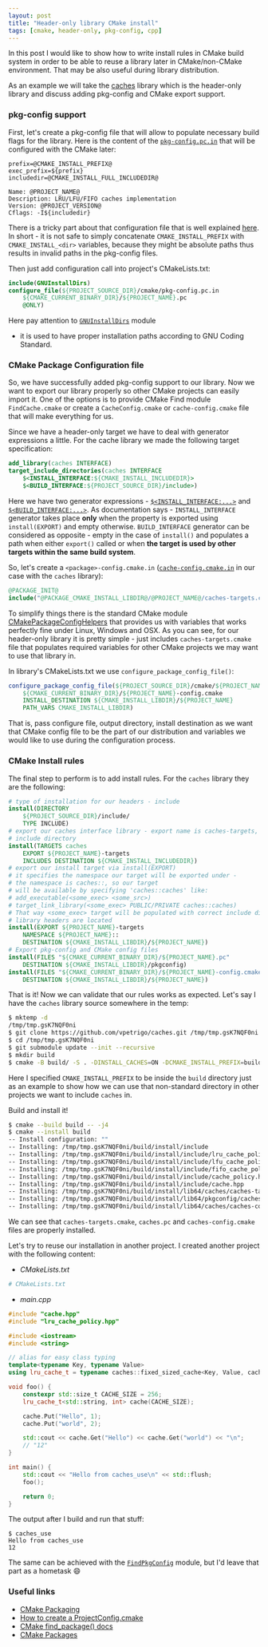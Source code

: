 ```yaml
---
layout: post
title: "Header-only library CMake install"
tags: [cmake, header-only, pkg-config, cpp]
---
```

In this post I would like to show how to write install rules in CMake build system
in order to be able to reuse a library later in CMake/non-CMake environment. That may be
also useful during library distribution.

As an example we will take the [caches](https://github.com/vpetrigo/caches) library which is the
header-only library and discuss adding pkg-config and CMake export support.

<!--cut-->

### pkg-config support

First, let's create a pkg-config file that will allow to populate necessary build flags for the library.
Here is the content of the [`pkg-config.pc.in`](https://github.com/vpetrigo/caches/blob/v0.0.3/cmake/pkg-config.pc.in)
that will be configured with the CMake later:

```
prefix=@CMAKE_INSTALL_PREFIX@
exec_prefix=${prefix}
includedir=@CMAKE_INSTALL_FULL_INCLUDEDIR@

Name: @PROJECT_NAME@
Description: LRU/LFU/FIFO caches implementation
Version: @PROJECT_VERSION@
Cflags: -I${includedir}
```

There is a tricky part about that configuration file that is well
explained [here](https://github.com/jtojnar/cmake-snips#please-fix-your-cmake-builds). In short - it is not safe
to simply concatenate `CMAKE_INSTALL_PREFIX` with `CMAKE_INSTALL_<dir>` variables, because they might be
absolute paths thus results in invalid paths in the pkg-config files.

Then just add configuration call into project's CMakeLists.txt:

```cmake
include(GNUInstallDirs)
configure_file(${PROJECT_SOURCE_DIR}/cmake/pkg-config.pc.in
    ${CMAKE_CURRENT_BINARY_DIR}/${PROJECT_NAME}.pc
    @ONLY)
```

Here pay attention to [`GNUInstallDirs`](https://cmake.org/cmake/help/latest/module/GNUInstallDirs.html) module
- it is used to have proper installation paths according to GNU Coding Standard.

### CMake Package Configuration file

So, we have successfully added pkg-config support to our library. Now we want to export our library properly
so other CMake projects can easily import it. One of the options is to provide CMake Find module `FindCache.cmake`
or create a `CacheConfig.cmake` or `cache-config.cmake` file that will make everything for us.

Since we have a header-only target we have to deal with generator expressions a little. For the cache library
we made the following target specification:

```cmake
add_library(caches INTERFACE)
target_include_directories(caches INTERFACE
    $<INSTALL_INTERFACE:${CMAKE_INSTALL_INCLUDEDIR}>
    $<BUILD_INTERFACE:${PROJECT_SOURCE_DIR}/include>)
```

Here we have two generator expressions - 
[`$<INSTALL_INTERFACE:...>`](https://cmake.org/cmake/help/latest/manual/cmake-generator-expressions.7.html#genex:INSTALL_INTERFACE) and 
[`$<BUILD_INTERFACE:...>`](https://cmake.org/cmake/help/latest/manual/cmake-generator-expressions.7.html#genex:BUILD_INTERFACE).
As documentation says - `INSTALL_INTERFACE` generator takes place **only** when the property is exported using `install(EXPORT)`
and empty otherwise. `BUILD_INTERFACE` generator can be considered as opposite - empty in the case of `install()` and
populates a path when either `export()` called or when **the target is used by other targets within the same build system**.

So, let's create a `<package>-config.cmake.in` ([`cache-config.cmake.in`](https://github.com/vpetrigo/caches/blob/v0.0.3/cmake/caches-config.cmake.in) in our case with the `caches` library):

```cmake
@PACKAGE_INIT@
include("@PACKAGE_CMAKE_INSTALL_LIBDIR@/@PROJECT_NAME@/caches-targets.cmake")
```

To simplify things there is the standard CMake module [CMakePackageConfigHelpers](https://cmake.org/cmake/help/v3.22/module/CMakePackageConfigHelpers.html)
that provides us with variables that works perfectly fine under Linux, Windows and OSX. As you can see, for our header-only
library it is pretty simple - just includes `caches-targets.cmake` file that populates required variables for other CMake
projects we may want to use that library in.

In library's CMakeLists.txt we use `configure_package_config_file()`:

```cmake
configure_package_config_file(${PROJECT_SOURCE_DIR}/cmake/${PROJECT_NAME}-config.cmake.in
    ${CMAKE_CURRENT_BINARY_DIR}/${PROJECT_NAME}-config.cmake
    INSTALL_DESTINATION ${CMAKE_INSTALL_LIBDIR}/${PROJECT_NAME}
    PATH_VARS CMAKE_INSTALL_LIBDIR)
```

That is, pass configure file, output directory, install destination as we want that CMake config file to be the part
of our distribution and variables we would like to use during the configuration process.

### CMake Install rules

The final step to perform is to add install rules. For the `caches` library they are the following:

```cmake
# type of installation for our headers - include
install(DIRECTORY
    ${PROJECT_SOURCE_DIR}/include/
    TYPE INCLUDE)
# export our caches interface library - export name is caches-targets, type = INCLUDES and destination also
# include directory
install(TARGETS caches
    EXPORT ${PROJECT_NAME}-targets
    INCLUDES DESTINATION ${CMAKE_INSTALL_INCLUDEDIR})
# export our install target via install(EXPORT)
# it specifies the namespace our target will be exported under -
# the namespace is caches::, so our target
# will be available by specifying 'caches::caches' like:
# add_executable(<some_exec> <some_src>)
# target_link_library(<some_exec> PUBLIC/PRIVATE caches::caches)
# That way <some_exec> target will be populated with correct include directory(directories) where our
# library headers are located
install(EXPORT ${PROJECT_NAME}-targets
    NAMESPACE ${PROJECT_NAME}::
    DESTINATION ${CMAKE_INSTALL_LIBDIR}/${PROJECT_NAME})
# Export pkg-config and CMake config files
install(FILES "${CMAKE_CURRENT_BINARY_DIR}/${PROJECT_NAME}.pc"
    DESTINATION ${CMAKE_INSTALL_LIBDIR}/pkgconfig)
install(FILES "${CMAKE_CURRENT_BINARY_DIR}/${PROJECT_NAME}-config.cmake"
    DESTINATION ${CMAKE_INSTALL_LIBDIR}/${PROJECT_NAME})
```

That is it! Now we can validate that our rules works as expected. Let's say I have the `caches` library source somewhere
in the temp:

```bash
$ mktemp -d
/tmp/tmp.gsK7NQF0ni
$ git clone https://github.com/vpetrigo/caches.git /tmp/tmp.gsK7NQF0ni
$ cd /tmp/tmp.gsK7NQF0ni
$ git submodule update --init --recursive
$ mkdir build
$ cmake -B build/ -S . -DINSTALL_CACHES=ON -DCMAKE_INSTALL_PREFIX=build/install
```

Here I specified `CMAKE_INSTALL_PREFIX` to be inside the `build` directory just as an example to show how we
can use that non-standard directory in other projects we want to include `caches` in.

Build and install it!

```bash
$ cmake --build build -- -j4
$ cmake --install build
-- Install configuration: ""
-- Installing: /tmp/tmp.gsK7NQF0ni/build/install/include
-- Installing: /tmp/tmp.gsK7NQF0ni/build/install/include/lru_cache_policy.hpp
-- Installing: /tmp/tmp.gsK7NQF0ni/build/install/include/lfu_cache_policy.hpp
-- Installing: /tmp/tmp.gsK7NQF0ni/build/install/include/fifo_cache_policy.hpp
-- Installing: /tmp/tmp.gsK7NQF0ni/build/install/include/cache_policy.hpp
-- Installing: /tmp/tmp.gsK7NQF0ni/build/install/include/cache.hpp
-- Installing: /tmp/tmp.gsK7NQF0ni/build/install/lib64/caches/caches-targets.cmake
-- Installing: /tmp/tmp.gsK7NQF0ni/build/install/lib64/pkgconfig/caches.pc
-- Installing: /tmp/tmp.gsK7NQF0ni/build/install/lib64/caches/caches-config.cmake
```

We can see that `caches-targets.cmake`, `caches.pc` and `caches-config.cmake` files are properly installed.

Let's try to reuse our installation in another project. I created another project with the following content:

- _CMakeLists.txt_

```cmake
# CMakeLists.txt
```

- _main.cpp_

```cpp
#include "cache.hpp"
#include "lru_cache_policy.hpp"

#include <iostream>
#include <string>

// alias for easy class typing
template<typename Key, typename Value>
using lru_cache_t = typename caches::fixed_sized_cache<Key, Value, caches::LRUCachePolicy>;

void foo() {
    constexpr std::size_t CACHE_SIZE = 256;
    lru_cache_t<std::string, int> cache(CACHE_SIZE);

    cache.Put("Hello", 1);
    cache.Put("world", 2);

    std::cout << cache.Get("Hello") << cache.Get("world") << "\n";
    // "12"
}

int main() {
    std::cout << "Hello from caches_use\n" << std::flush;
    foo();

    return 0;
}
```

The output after I build and run that stuff:

```
$ caches_use
Hello from caches_use
12
```

The same can be achieved with the [`FindPkgConfig`](https://cmake.org/cmake/help/latest/module/FindPkgConfig.html)
module, but I'd leave that part as a hometask :smile:

### Useful links

- [CMake Packaging](https://gitlab.kitware.com/cmake/community/-/wikis/doc/tutorials/Packaging)
- [How to create a ProjectConfig.cmake](https://gitlab.kitware.com/cmake/community/-/wikis/doc/tutorials/How-to-create-a-ProjectConfig.cmake-file)
- [CMake find_package() docs](https://cmake.org/cmake/help/latest/command/find_package.html)
- [CMake Packages](https://cmake.org/cmake/help/latest/manual/cmake-packages.7.html)